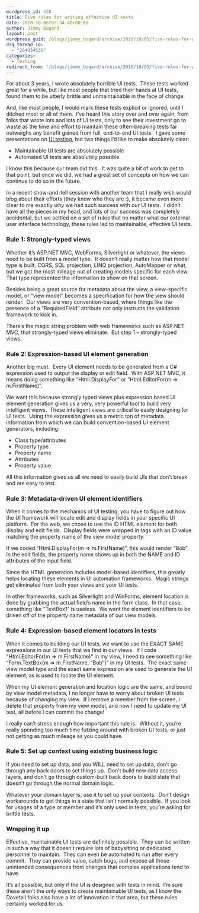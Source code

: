 ```yaml
---
wordpress_id: 438
title: Five rules for writing effective UI tests
date: 2010-10-06T03:34:40+00:00
author: Jimmy Bogard
layout: post
wordpress_guid: /blogs/jimmy_bogard/archive/2010/10/05/five-rules-for-writing-effective-ui-tests.aspx
dsq_thread_id:
  - "264934531"
categories:
  - Testing
redirect_from: "/blogs/jimmy_bogard/archive/2010/10/05/five-rules-for-writing-effective-ui-tests.aspx/"
---
```

For about 3 years, I wrote absolutely horrible UI tests.&#160; These tests worked great for a while, but like most people that tried their hands at UI tests, found them to be utterly brittle and unmaintainable in the face of change.

And, like most people, I would mark these tests explicit or ignored, until I ditched most or all of them.&#160; I’ve heard this story over and over again, from folks that wrote lots and lots of UI tests, only to see their investment go to waste as the time and effort to maintain these often-breaking tests far outweighs any benefit gained from full, end-to-end UI tests.&#160; I gave some presentations on [UI testing](https://lostechies.com/blogs/jimmy_bogard/archive/2009/10/22/c4mvc-ui-testing-screencast-posted.aspx), but two things I’d like to make absolutely clear:

  * Maintainable UI tests are absolutely possible
  * Automated UI tests are absolutely possible

I know this because our team did this.&#160; It was quite a bit of work to get to that point, but once we did, we had a great set of concepts on how we can continue to do so in the future.

In a recent show-and-tell session with another team that I really wish would blog about their efforts (they know who they are ;), it became even more clear to me exactly _why_ we had such success with our UI tests.&#160; I didn’t have all the pieces in my head, and lots of our success was completely accidental, but we settled on a set of rules that no matter what our external user interface technology, these rules led to maintainable, effective UI tests.

### Rule 1: Strongly-typed views

Whether it’s ASP.NET MVC, WebForms, Silverlight or whatever, the views need to be built from a model type.&#160; It doesn’t really matter how that model type is built, CQRS, SQL projection, LINQ projection, AutoMapper or what, but we got the most mileage out of creating models specific for each view.&#160; That type represented the information to show on that screen.

Besides being a great source for metadata about the view, a view-specific model, or “view model” becomes a specification for how the view should render.&#160; Our views are very convention-based, where things like the presence of a “RequiredField” attribute not only instructs the validation framework to kick in.

There’s the magic string problem with web frameworks such as ASP.NET MVC, that strongly-typed views eliminate.&#160; But step 1 – strongly-typed views.

### Rule 2: Expression-based UI element generation

Another big must.&#160; Every UI element needs to be generated from a C# expression used to output the display or edit field.&#160; With ASP.NET MVC, it means doing something like “Html.DisplayFor” or “Html.EditorFor(m => m.FirstName)”.

We want this because strongly typed views plus expression based UI element generation gives us a very, very powerful tool to build very intelligent views.&#160; These intelligent views are critical to easily designing for UI tests.&#160; Using the expression gives us a metric ton of metadata information from which we can build convention-based UI element generators, including:

  * Class type/attributes
  * Property type
  * Property name
  * Attributes
  * Property value

All this information gives us all we need to easily build UIs that don’t break and are easy to test.

### Rule 3: Metadata-driven UI element identifiers

When it comes to the mechanics of UI testing, you have to figure out how the UI framework will locate edit and display fields in your specific UI platform.&#160; For the web, we chose to use the ID HTML element for both display and edit fields.&#160; Display fields were wrapped in <span> tags with an ID value matching the property name of the view model property.

If we coded “Html.DisplayFor(m => m.FirstName)”, this would render “<span id=’FirstName’>Bob</span>”.&#160; In the edit fields, the property name shows up in both the NAME and ID attributes of the input field.

Since the HTML generation includes model-based identifiers, this greatly helps locating these elements in UI automation frameworks.&#160; Magic strings get eliminated from both your views and your UI tests.

In other frameworks, such as Silverlight and WinForms, element location is done by grabbing the actual field’s name in the form class.&#160; In that case, something like “TextBox1” is useless.&#160; We want the element identifiers to be driven off of the property name metadata of our view models.

### Rule 4: Expression-based element locators in tests

When it comes to building our UI tests, we want to use the EXACT SAME expressions in our UI tests that we find in our views.&#160; If I code “Html.EditorFor(m => m.FirstName)” in my view, I need to see something like “Form.TextBox(m => m.FirstName, “Bob”)” in my UI tests.&#160; The exact same view model type and the exact same expression are used to generate the UI element, as is used to locate the UI element.

When my UI element generation and location logic are the same, and bound by view model metadata, I no longer have to worry about broken UI tests because of changing my view.&#160; If I remove a member from the screen, I delete that property from my view model, and now I need to update my UI test, all before I can commit the change!

I really can’t stress enough how important this rule is.&#160; Without it, you’re really spending too much time futzing around with broken UI tests, or just not getting as much mileage as you could have.

### Rule 5: Set up context using existing business logic

If you need to set up data, and you WILL need to set up data, don’t go through any back doors to set things up.&#160; Don’t build new data access layers, and don’t go through custom-built back doors to build state that doesn’t go through the normal domain logic.

Whatever your domain layer is, use it to set up your contexts.&#160; Don’t design workarounds to get things in a state that isn’t normally possible.&#160; If you look for usages of a type or member and it’s only used in tests, you’re asking for brittle tests.

### Wrapping it up

Effective, maintainable UI tests are definitely possible.&#160; They can be written in such a way that it doesn’t require lots of babysitting or dedicated personnel to maintain.&#160; They can even be automated to run after every commit.&#160; They can provide value, catch bugs, and expose all those unintended consequences from changes that complex applications tend to have.

It’s all possible, but only if the UI is designed with tests in mind.&#160; I’m sure these aren’t the only ways to create maintainable UI tests, as I know the Dovetail folks also have a lot of innovation in that area, but these rules certainly worked for us.